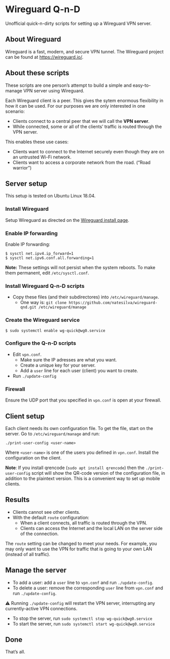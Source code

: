 # Wireguard Q-n-D

Unofficial quick-n-dirty scripts for setting up a Wireguard VPN server.

## About Wireguard

Wireguard is a fast, modern, and secure VPN tunnel. The Wireguard project can be found at https://wireguard.io/.

## About these scripts

These scripts are one person’s attempt to build a simple and easy-to-manage VPN server using Wireguard.

Each Wireguard client is a peer. This gives the sytem enormous flexibility in how it can be used. For our purposes we are only interested in one scenario:

* Clients connect to a central peer that we will call the **VPN server**.
* While connected, some or all of the clients’ traffic is routed through the VPN server.

This enables these use cases:

* Clients want to connect to the Internet securely even though they are on an untrusted Wi-Fi network.
* Clients want to access a corporate network from the road. (“Road warrior”)

## Server setup

This setup is tested on Ubuntu Linux 18.04.

### Install Wireguard

Setup Wireguard as directed on the [Wireguard install page](https://www.wireguard.com/install/).

### Enable IP forwarding

Enable IP forwarding:

```
$ sysctl net.ipv4.ip_forward=1
$ sysctl net.ipv6.conf.all.forwarding=1
```

**Note:** These settings will not persist when the system reboots. To make them permanent, edit `/etc/sysctl.conf`.

### Install Wireguard Q-n-D scripts

* Copy these files (and their subdirectores) into `/etc/wireguard/manage`.
   * One way is: `git clone https://github.com/natesilva/wireguard-qnd.git /etc/wireguard/manage`

### Create the Wireguard service

```
$ sudo systemctl enable wg-quick@wg0.service
```

### Configure the Q-n-D scripts

* Edit `vpn.conf`.
    * Make sure the IP adresses are what you want.
    * Create a unique key for your server.
    * Add a `user` line for each user (client) you want to create.
* Run `./update-config`

### Firewall

Ensure the UDP port that you specified in `vpn.conf` is open at your firewall.

## Client setup

Each client needs its own configuration file. To get the file, start on the server. Go to `/etc/wireguard/manage` and run:

```
./print-user-config <user-name>
```

Where `<user-name>` is one of the users you defined in `vpn.conf`. Install the configuration on the client.

**Note**: If you install qrencode (`sudo apt install qrencode`) then the `./print-user-config` script will show the QR-code version of the configuration file, in addition to the plaintext version. This is a convenient way to set up mobile clients.

## Results

* Clients cannot see other clients.
* With the default `route` configuration:
  * When a client connects, all traffic is routed through the VPN.
  * Clients can access the Internet and the local LAN on the server side of the connection.

The `route` setting can be changed to meet your needs. For example, you may only want to use the VPN for traffic that is going to your own LAN (instead of all traffic).

## Manage the server

* To add a user: add a `user` line to `vpn.conf` and run `./update-config`.
* To delete a user: remove the corresponding `user` line from `vpn.conf` and run `./update-config`.

⚠️ Running `./update-config` will restart the VPN server, interrupting any currently-active VPN connections.

* To stop the server, run `sudo systemctl stop wg-quick@wg0.service`
* To start the server, run `sudo systemctl start wg-quick@wg0.service`

## Done

That’s all.
